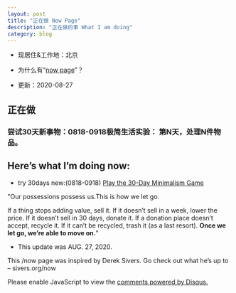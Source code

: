 ```yaml
---
layout: post
title: "正在做 Now Page"
description: "正在做的事 What I am doing"
category: blog
---
```

- 现居住&工作地：北京

- 为什么有“[now page](http://nownownow.com/about)”？

- 更新：2020-08-27

## 正在做

### 尝试30天新事物：0818-0918极简生活实验： 第N天，处理N件物品。

## Here’s what I’m doing now:

- try 30days new:(0818-0918) [Play the 30-Day Minimalism Game](https://www.theminimalists.com/game/)

"Our possessions possess us.This is how we let go.

If a thing stops adding value, sell it.
If it doesn’t sell in a week, lower the price.
If it doesn’t sell in 30 days, donate it.
If a donation place doesn’t accept, recycle it.
If it can’t be recycled, trash it (as a last resort).
**Once we let go, we’re able to move on.**"

- This update was AUG. 27, 2020.

This /now page was inspired by Derek Sivers. Go check out what he’s up to – sivers.org/now 


<div id="disqus_thread"></div>
<script>

/**
*  RECOMMENDED CONFIGURATION VARIABLES: EDIT AND UNCOMMENT THE SECTION BELOW TO INSERT DYNAMIC VALUES FROM YOUR PLATFORM OR CMS.
*  LEARN WHY DEFINING THESE VARIABLES IS IMPORTANT: https://disqus.com/admin/universalcode/#configuration-variables*/
/*
var disqus_config = function () {
this.page.url = https://violettianjie.github.io;  // Replace PAGE_URL with your page's canonical URL variable
this.page.identifier = https://violettianjie.github.io; // Replace PAGE_IDENTIFIER with your page's unique identifier variable
};
*/
(function() { // DON'T EDIT BELOW THIS LINE
var d = document, s = d.createElement('script');
s.src = 'https://https-violettianjie-github-io-1.disqus.com/embed.js';
s.setAttribute('data-timestamp', +new Date());
(d.head || d.body).appendChild(s);
})();
</script>
<noscript>Please enable JavaScript to view the <a href="https://disqus.com/?ref_noscript">comments powered by Disqus.</a></noscript>


